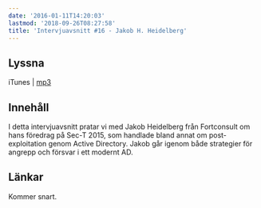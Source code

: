 ```yaml
---
date: '2016-01-11T14:20:03'
lastmod: '2018-09-26T08:27:58'
title: 'Intervjuavsnitt #16 - Jakob H. Heidelberg'
---
```

## Lyssna

iTunes \| [mp3](http://traffic.libsyn.com/sakerhetspodcasten/0x08_Sec-T_Jakob_H_Heidelberg_mixdown_v2.mp3)

## Innehåll

I detta intervjuavsnitt pratar vi med Jakob Heidelberg från Fortconsult om hans föredrag
på Sec-T 2015, som handlade bland annat om post-exploitation genom Active Directory.
Jakob går igenom både strategier för angrepp och försvar i ett modernt AD.

## Länkar

Kommer snart.

